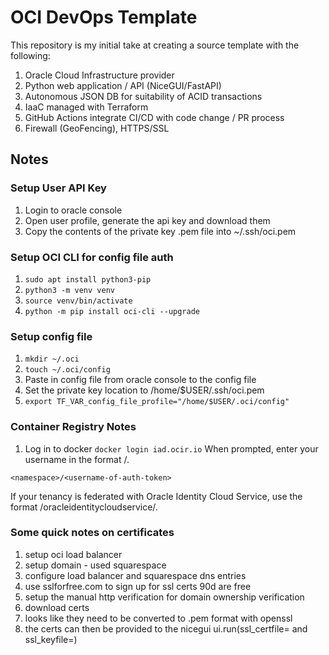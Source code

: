 # OCI DevOps Template
This repository is my initial take at creating a source template with the following:

1. Oracle Cloud Infrastructure provider
1. Python web application / API (NiceGUI/FastAPI)
1. Autonomous JSON DB for suitability of ACID transactions
1. IaaC managed with Terraform
1. GitHub Actions integrate CI/CD with code change / PR process
1. Firewall (GeoFencing), HTTPS/SSL


## Notes

### Setup User API Key

1. Login to oracle console
1. Open user profile, generate the api key and download them
1. Copy the contents of the private key .pem file into ~/.ssh/oci.pem

### Setup OCI CLI for config file auth

1. ```sudo apt install python3-pip```
1. ```python3 -m venv venv```
1. ```source venv/bin/activate```
1. ```python -m pip install oci-cli --upgrade```


### Setup config file

1. ```mkdir ~/.oci```
1. ```touch ~/.oci/config```
1. Paste in config file from oracle console to the config file
1. Set the private key location to /home/$USER/.ssh/oci.pem
1. ```export TF_VAR_config_file_profile="/home/$USER/.oci/config"```


### Container Registry Notes

1. Log in to docker ```docker login iad.ocir.io```
When prompted, enter your username in the format <tenancy-namespace>/<username>. 

```<namespace>/<username-of-auth-token>```

If your tenancy is federated with Oracle Identity Cloud Service, use the format <tenancy-namespace>/oracleidentitycloudservice/<username>.


### Some quick notes on certificates

1. setup oci load balancer
1. setup domain - used squarespace
1. configure load balancer and squarespace dns entries
1. use sslforfree.com to sign up for ssl certs 90d are free
1. setup the manual http verification for domain ownership verification
1. download certs
1. looks like they need to be converted to .pem format with openssl
1. the certs can then be provided to the nicegui ui.run(ssl_certfile= and ssl_keyfile=)
